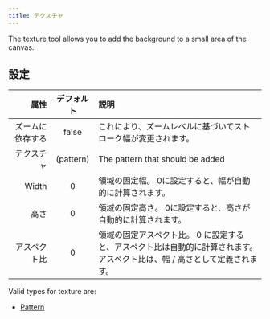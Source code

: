 ```yaml
---
title: テクスチャ
---
```


The texture tool allows you to add the background to a small area of the canvas.

## 設定

|       属性 |             デフォルト            | 説明                                                                |
| -------: | :--------------------------: | :---------------------------------------------------------------- |
| ズームに依存する |             false            | これにより、ズームレベルに基づいてストローク幅が変更されます。                                   |
|    テクスチャ | (pattern) | The pattern that should be added                                  |
|    Width |               0              | 領域の固定幅。 0に設定すると、幅が自動的に計算されます。                                     |
|       高さ |               0              | 領域の固定高さ。 0に設定すると、高さが自動的に計算されます。                                   |
|   アスペクト比 |               0              | 領域の固定アスペクト比。 0 に設定すると、アスペクト比は自動的に計算されます。 アスペクト比は、幅 / 高さとして定義されます。 |

Valid types for texture are:

- [Pattern](../../background#pattern)
